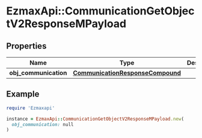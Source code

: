 # EzmaxApi::CommunicationGetObjectV2ResponseMPayload

## Properties

| Name | Type | Description | Notes |
| ---- | ---- | ----------- | ----- |
| **obj_communication** | [**CommunicationResponseCompound**](CommunicationResponseCompound.md) |  |  |

## Example

```ruby
require 'Ezmaxapi'

instance = EzmaxApi::CommunicationGetObjectV2ResponseMPayload.new(
  obj_communication: null
)
```

